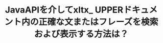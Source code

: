 ---
############################# Static ############################
layout: "auto-gen-gist"
draft: false
path: "ja/search/java/phrase/xltx/"
otherformats: PDF DOC DOT DOCX DOCM DOTX DOTM TXT ODT OTT RTF XLS XLT XLSX XLSM XLSB XLTM XLA XLAM ODS OTS CSV TSV XML PPT PPS POT PPTX PPTM POTX POTM PPSX PPSM ODP PST OST EML EMLX MSG ONE ZIP XHTML MHTML MD CHM EPUB  FB2 

############################# Head ############################
head_title: "{{$ 5}}_UPPERドキュメントで正確なフレーズを検索および検索するJavaAPI"
head_description: "GroupDocs.Search Java APIは、プログラマーがフレーズ検索を埋め込んで、Javaを介して{{$ 5}}_UPPERドキュメントのテキスト内の特定の単語シーケンスまたは正確なフレーズを検出するのに役立ちます。"

############################# Header ############################
title: "JavaAPIを介してxltx_ UPPERドキュメント内の正確な文またはフレーズを検索および表示する方法は？"
description: "GroupDocs.Search Java APIは、ソフトウェア開発者がフレーズ検索または正確な文検索を介して{{$ 5}}_UPPERドキュメント内の正確な文またはフレーズを検索できるようにする高度な検索機能を完全にサポートしています。"

######################### Download Button #######################
button:
    enable: true

############################# About ############################
about:
    enable: true
    title: "フレーズ検索とは何ですか？Javaアプリでそれを使用する方法は？"
    content: |
       フレーズ検索は、キーワードではなく、正確な文やフレーズをドキュメントやWebページ内で検索する非常に効果的な方法です。これは、ユーザーが正確なフレーズを検索するときに、表示された特定の順序ですべての検索用語を検索したいことを意味します。このWebページでは、ユーザーがJavaAPIを使用して効率的なドキュメントとWebページを検索するためのビジネスアプリケーションとツールを開発する方法に関する情報を共有します。 GroupDocs.Search for Javaは、非常によく構成された効率的なJava APIであり、ソフトウェア開発者は、サードパーティのソフトウェアをインストールせずに、独自のアプリ内で基本レベルから高度なレベルのテキスト検索操作を操作できます。 APIには、単純検索またはブール検索、ファジー、大文字と小文字を区別する検索、同義語、同音異義語、ワイルドカード、オブジェクトタイプ検索、データ範囲の設定、その他のタイプのクエリなど、ドキュメント検索に関連する多数の貴重な機能が含まれており、情報をすばやくエレガントに検索できます。さらに、キーボードレイアウトと一致しない言語で書かれた検索クエリの認識もサポートします。 

############################# content ############################
steps:
    enable: true
    block:
    - title_left: "Javaを介してXLTXドキュメントでフレーズ検索を行う"
      content_left: |
       GroupDocs.Search Java APIには、ソフトウェアの専門家が検索機能と使いやすさを備えた強力なソフトウェアアプリケーションを作成できるようにする、高度な検索の完全なサポートが含まれています。 以下のJavaコードは、わずか数行のコードでテキストおよびオブジェクト形式でフレーズ検索を実行する方法を示しています。

      title_right: "XLTXファイルでの正確な文の検索"
      content_right: |
         * インデックスフォルダとドキュメントフォルダへのパスを定義します。
         * [Index](https://apireference.groupdocs.com/search/java/com.groupdocs.search/Index#Index(java.lang.String)) クラスのインスタンスを呼び出して、指定したフォルダーにインデックスを作成します
         * [add](https://apireference.groupdocs.com/search/java/com.groupdocs.search/Index#add(java.lang.String)) メソッドを呼び出して、指定したフォルダーからドキュメントにインデックスを付ける
         * [検索](https://apireference.groupdocs.com/search/java/com.groupdocs.search/Index#search(com.groupdocs.search.SearchQuery)) メソッドを呼び出してテキストクエリで検索する
         *オブジェクト形式でフレーズ「フレーズテキスト」を検索します
         * [createWordQuery](https://apireference.groupdocs.com/search/java/com.groupdocs.search/SearchQuery#createWordQuery(java.lang.String)) メソッドを呼び出してword1、word2を作成し、サブクエリ3を作成する
         * [CreatePhraseSearchQuery](https：//apireference.groupdocs.com/search/java/com.groupdocs.search/SearchQuery#createPhraseSearchQuery（com.groupdocs.search.SearchQuery...)) を呼び出して、サブクエリを組み合わせて新しい検索クエリを作成します。方法
         *検索を開始し、検索結果を表示します
         
        
      gisthash: "396c41cda822cf79f31dd37c6740fa03"
      gistfile: "phrase_search_in_text_queries_java.java"

    - title_left: "Javaを介してXLTXファイルを介してワイルドカードフレーズ検索を適用する"
      content_left: |
        GroupDocs.Search for Javaを使用すると、ソフトウェアプログラマーは、Javaアプリケーション内の{{$ 5}}_UPPERファイルを検索するときにワイルドカードフレーズ検索機能を追加できます。 次のJavaコード例は、JavaAPIを使用してさまざまなドキュメントタイプでワイルドカードフレーズ検索を適用する方法を示しています。

      title_right: "Javaでワイルドカードを使用したフレーズ検索"
      content_right: |
        * インデックスフォルダとドキュメントフォルダへのパスを定義します。
        * [Index](https://apireference.groupdocs.com/search/java/com.groupdocs.search/Index#Index(java.lang.String)) クラスのインスタンスを呼び出して、指定したフォルダーにインデックスを作成します
        * [add](https://apireference.groupdocs.com/search/java/com.groupdocs.search/Index#add(java.lang.String)) メソッドを呼び出して、指定したフォルダーからドキュメントにインデックスを付ける
        * [検索](https://apireference.groupdocs.com/search/java/com.groupdocs.search/Index#search(com.groupdocs.search.SearchQuery)) メソッドを呼び出してテキストクエリで検索する
        * オブジェクト形式でフレーズ「フレーズテキスト」を検索します
        * [createWordQuery](https://apireference.groupdocs.com/search/java/com.groupdocs.search/SearchQuery#createWordQuery(java.lang.String)) メソッドを呼び出してword1とword3を作成する
        * [createWildcardQuery](https://apireference.groupdocs.com/search/java/com.groupdocs.search/SearchQuery#createWildcardQuery(int,%20int)) メソッドを呼び出してwildcard2を作成する
        * [CreatePhraseSearchQuery](https：//apireference.groupdocs.com/search/java/com.groupdocs.search/SearchQuery#createPhraseSearchQuery（com.groupdocs.search.SearchQuery...)を呼び出して、サブクエリを組み合わせて新しいフレーズ検索クエリを作成します。 ） 方法
        * 検索を開始し、検索結果を表示します
     
      gisthash: "f21c8c4572883fecc0eeef82c2b814b1"
      gistfile: "use_wildcards_in_phrase_search_java.java"
      
    - title_left: "フレーズ検索と他のタイプの検索を組み合わせるJavaAPI"
      content_left: |
        GroupDocs.Search Java APIを使用すると、ソフトウェアプログラマーはフレーズ検索を他のタイプの検索と簡単に組み合わせることができます。 次のJavaコードは、単語および単語内の文字を表すワイルドカードを使用してフレーズ検索を実行する方法を示しています。

      title_right: "フレーズ検索と他の検索を組み合わせる方法"
      content_right: |
        * インデックスフォルダとドキュメントフォルダへのパスを定義します。
        * [Index](https://apireference.groupdocs.com/search/java/com.groupdocs.search/Index#Index(java.lang.String)) クラスのインスタンスを呼び出して、指定したフォルダーにインデックスを作成します
        * [add](https://apireference.groupdocs.com/search/java/com.groupdocs.search/Index#add(java.lang.String)) メソッドを呼び出して、指定したフォルダーからドキュメントにインデックスを付ける
         * [検索](https://apireference.groupdocs.com/search/java/com.groupdocs.search/Index#search(com.groupdocs.search.SearchQuery)) メソッドを呼び出してテキストクエリで検索する
         *オブジェクト形式でフレーズ「フレーズテキスト」を検索します
        *単語パターンを定義し、文字列を追加してワイルドカードを追加します
        * [CreateWordPatternQuery](https://apireference.groupdocs.com/search/java/com.groupdocs.search/SearchQuery#createWordPatternQuery(com.groupdocs.search.common.WordPattern)) メソッドを呼び出してwordPattern1を作成し、word3を作成する
        * [createWildcardQuery](https://apireference.groupdocs.com/search/java/com.groupdocs.search/SearchQuery#createWildcardQuery(int,%20int)) メソッドを呼び出してwildcard2を作成する
        * [CreatePhraseSearchQuery](https：//apireference.groupdocs.com/search/java/com.groupdocs.search/SearchQuery#createPhraseSearchQuery（com.groupdocs.search.SearchQuery...)) 方法 を呼び出して、サブクエリを組み合わせて新しいフレーズ検索クエリを作成します。
        *検索を開始し、検索結果を表示します
     
      gisthash: "dbd0f2eb292796e63e6213461f080e0c"
      gistfile: "combine_phrase_search_with_others_java.java"

    - title_left: "システム要求"
      content_left: |
        GroupDocs.Search for Javaは、すべての主要なプラットフォームとオペレーティングシステムでサポートされています。 完全なシステム要件ガイドについては、以下のコードを実行する前に[システム要件](https://docs.groupdocs.com/search/java/system-requirements/) にアクセスしてください。次の前提条件がインストールされていることを確認してください。 システム：
          *オペレーティングシステム：Microsoft Windows、Linux、MacOS
          * Javaバージョンのサポート：J2SE 7.0（1.7）、J2SE 8.0（1.8）以降
          * GroupDocsの最新バージョンを入手します。GroupDocs[リポジトリ](https://repository.groupdocs.com/repo/com/groupdocs/groupdocs-search/) からJavaAPIを検索します。
        
      title_right: "GroupDocs.Searchを使用する理由"
      content_right: |
        * メモリ内およびディスク上での検索インデックスの作成。
        * ファイル、ストリーム、または構造からインデックスを作成する機能。
        * パスワードで保護されたドキュメントのインデックス作成のサポート。
        * 複数のインデックスのマージのサポート。
        * 検索のインデックス作成中にドキュメントをフィルタリングします。
        * 検索中のスペルチェックのサポート。
        * ブレンドされた文字は完全にサポートされています
        * さまざまな種類の検索を1つの検索クエリに結合します。
        * 単純な単語と正規表現の検索のサポート
        * 検索クエリでのエイリアス置換を完全にサポートします。

demos:
    enable: true
        

more_formats:
    enable: true


back_to_top:
    enable: true
---